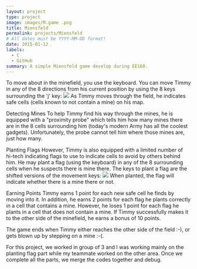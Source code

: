 ```yaml
---
layout: project
type: project
image: images/M.game .png
title: Miensfeld
permalink: projects/Miensfeld
# All dates must be YYYY-MM-DD format!
date: 2015-01-12
labels:
  - C
  - GitHub
summary: A simple Miensfeld game develop during EE160.
---
```

To move about in the minefield, you use the keyboard. You can move Timmy in any of the 8 directions from his current position by using the 8 keys surrounding the 'j' key:
<img class="ui image" src="{{ site.baseurl }}/images/move_around.png">
As Timmy moves through the field, he indicates safe cells (cells known to not contain a mine) on his map.

Detecting Mines
To help Timmy find his way through the mines, he is equipped with a "proximity probe" which tells him how many mines there are in the 8 cells surrounding him (today's modern Army has all the coolest gadgets). Unfortunately, the probe cannot tell him where those mines are, just how many.

Planting Flags
However, Timmy is also equipped with a limited number of hi-tech indicating flags to use to indicate cells to avoid by others behind him. He may plant a flag (using the keyboard) in any of the 8 surrounding cells when he suspects there is mine there. The keys to plant a flag are the shifted versions of the movement keys: 
<img class="ui image" src="{{ site.baseurl }}/images/planting_flags.png">
When planted, the flag will indicate whether there is a mine there or not.

Earning Points
Timmy earns 1 point for each new safe cell he finds by moving into it. In addition, he earns 2 points for each flag he plants correctly in a cell that contains a mine. However, he loses 1 point for each flag he plants in a cell that does not contain a mine.
If Timmy successfully makes it to the other side of the minefield, he earns a bonus of 10 points.

The game ends when Timmy either reaches the other side of the field :-), or gets blown up by stepping on a mine :-(.

For this project, we worked in group of 3 and I was working mainly on the planting flag part while my teammate worked on the other area. Once we complete all the parts, we merge the codes together and debug. 
</div>
